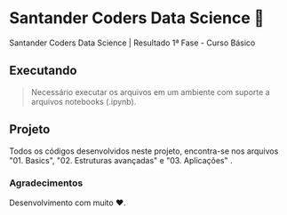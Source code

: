 # Santander Coders Data Science :snake:

Santander Coders Data Science | Resultado 1ª Fase - Curso Básico

## Executando
> Necessário executar os arquivos em um ambiente com suporte a arquivos notebooks (.ipynb).

## Projeto
Todos os códigos desenvolvidos neste projeto, encontra-se nos arquivos "01. Basics", "02. Estruturas avançadas" e "03. Aplicações" .


### Agradecimentos
Desenvolvimento com muito :heart:.
